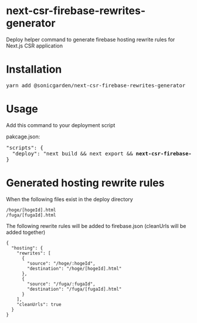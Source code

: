 # next-csr-firebase-rewrites-generator

Deploy helper command to generate firebase hosting rewrite rules for Next.js CSR application

# Installation

<pre>
yarn add @sonicgarden/next-csr-firebase-rewrites-generator
</pre>

# Usage

Add this command to your deployment script

pakcage.json:
<pre>
"scripts": {
  "deploy": "next build && next export && <strong>next-csr-firebase-rewrites-generator</strong> && firebase deploy"
}
</pre>

# Generated hosting rewrite rules

When the following files exist in the deploy directory

```
/hoge/[hogeId].html
/fuga/[fugaId].html
```

The following rewrite rules will be added to firebase.json (cleanUrls will be added together)

```
{
  "hosting": {
    "rewrites": [
      {
        "source": "/hoge/:hogeId",
        "destination": "/hoge/[hogeId].html"
      },
      {
        "source": "/fuga/:fugaId",
        "destination": "/fuga/[fugaId].html"
      }
    ],
    "cleanUrls": true
  }
}
```
